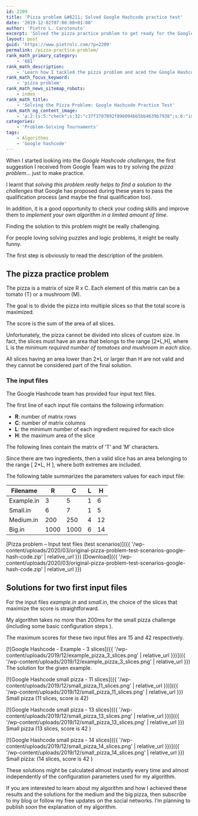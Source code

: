 ```yaml
---
id: 2209
title: 'Pizza problem &#8211; Solved Google Hashcode practice test'
date: '2019-12-02T07:00:00+01:00'
author: 'Pietro L. Carotenuto'
excerpt: 'Solved the pizza practice problem to get ready for the Google Hashcode qualification process.'
layout: post
guid: 'https://www.pietrolc.com/?p=2209'
permalink: /pizza-practice-problem/
rank_math_primary_category:
    - '681'
rank_math_description:
    - 'Learn how I tackled the pizza problem and aced the Google Hashcode practice test. Get insights and results for all the input files. '
rank_math_focus_keyword:
    - 'pizza problem'
rank_math_news_sitemap_robots:
    - index
rank_math_title:
    - 'Solving the Pizza Problem: Google Hashcode Practice Test'
rank_math_og_content_image:
    - 'a:2:{s:5:"check";s:32:"c37f3707092f896094bb5bb4639b7938";s:6:"images";a:1:{i:0;s:78:"https://www.pietrolc.com/wp-content/uploads/2019/12/example_pizza_3_slices.png";}}'
categories:
    - 'Problem-Solving Tournaments'
tags:
    - Algorithms
    - 'Google hashcode'
---
```


When I started looking into the *Google Hashcode challenges*, the first suggestion I received from Google Team was to try solving the *pizza problem*… just to make practice.

I learnt that *solving this problem really helps to find a solution to the challenges* that Google has proposed during these years to pass the qualification process (and maybe the final qualification too).

In addition, it is a good opportunity to check your coding skills and improve them to *implement your own algorithm in a limited amount of time*.

Finding the solution to this problem might be really challenging.

For people loving solving puzzles and logic problems, it might be really funny.

The first step is obviously to read the description of the problem.

## The pizza practice problem 

The pizza is a matrix of size R x C. Each element of this matrix can be a tomato (T) or a mushroom (M).

The goal is to divide the pizza into multiple slices so that the total score is maximized.

The score is the sum of the area of all slices.

Unfortunately, the pizza cannot be divided into slices of custom size. In fact, the slices must have an area that belongs to the range \[2\*L,H\], where L is the *minimum required number of tomatoes and mushroom in each slice*.

All slices having an area lower than 2\*L or larger than H are not valid and they cannot be considered part of the final solution.

###  The input files 

The Google Hashcode team has provided four input text files.

The first line of each input file contains the following information:

- **R**: number of matrix rows
- **C**: number of matrix columns
- **L**: the minimum number of each ingredient required for each slice
- **H**: the maximum area of the slice

The following lines contain the matrix of ‘T’ and ‘M’ characters.

Since there are two ingredients, then a valid slice has an area belonging to the range \[ 2\*L, H \], where both extremes are included.

The following table summarizes the parameters values for each input file:

| Filename | R | C | L | H |
|---|---|---|---|---|
| Example.in | 3 | 5 | 1 | 6 |
| Small.in | 6 | 7 | 1 | 5 |
| Medium.in | 200 | 250 | 4 | 12 |
| Big.in | 1000 | 1000 | 6 | 14 |

[Pizza problem – Input test files (test scenarios)]({{ '/wp-content/uploads/2020/03/original-pizza-problem-test-scenarios-google-hash-code.zip' | relative_url }}) [Download]({{ '/wp-content/uploads/2020/03/original-pizza-problem-test-scenarios-google-hash-code.zip' | relative_url }})

## Solutions for two first input files

For the input files *example.in* and *small.in*, the choice of the slices that maximize the score is straightforward.

My algorithm takes no more than 200ms for the small pizza challenge (including some basic configuration steps ).

The maximum scores for these two input files are 15 and 42 respectively.

[![Google Hashcode - Example - 3 slices]({{ '/wp-content/uploads/2019/12/example_pizza_3_slices.png' | relative_url }})]({{ '/wp-content/uploads/2019/12/example_pizza_3_slices.png' | relative_url }})
The solution for the given example.

[![Google Hashcode small pizza - 11 slices]({{ '/wp-content/uploads/2019/12/small_pizza_11_slices.png' | relative_url }})]({{ '/wp-content/uploads/2019/12/small_pizza_11_slices.png' | relative_url }})
Small pizza (11 slices, score is 42)

[![Google Hashcode small pizza - 13 slices]({{ '/wp-content/uploads/2019/12/small_pizza_13_slices.png' | relative_url }})]({{ '/wp-content/uploads/2019/12/small_pizza_13_slices.png' | relative_url }})
Small pizza (13 slices, score is 42 )

[![Google Hashcode small pizza - 14 slices]({{ '/wp-content/uploads/2019/12/small_pizza_14_slices.png' | relative_url }})]({{ '/wp-content/uploads/2019/12/small_pizza_14_slices.png' | relative_url }})
Small pizza: (14 slices, score is 42 )

These solutions might be calculated almost instantly every time and almost independently of the configuration parameters used for my algorithm.

If you are interested to learn about my algorithm and how I achieved these results and the solutions for the medium and the big pizza, then subscribe to my blog or follow my free updates on the social networks. I’m planning to publish *soon* the explanation of my algorithm.